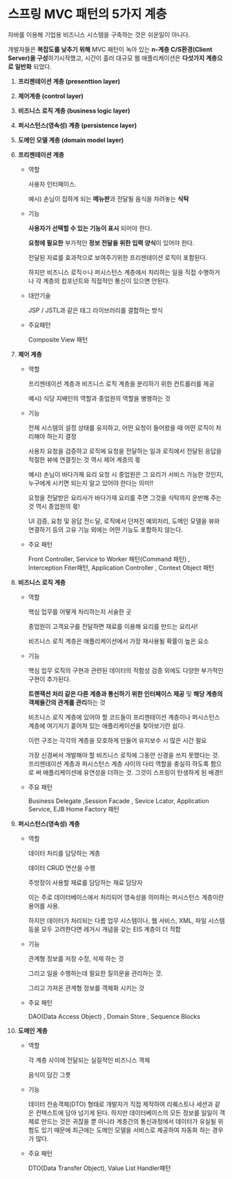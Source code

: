 # 스프링 MVC 패턴의 5가지 계층

자바를 이용해 기업용 비즈니스 시스템을 구축하는 것은 쉬운일이 아니다. 

개발자들은 **복잡도를 낮추기 위해** MVC 패턴이 녹아 있는 **n-계층 C/S환경(Client Server)을 구성**하기시작했고, 시간이 흘러 대규모 웹 애플리케이션은 **다섯가지 계층으로 일반화** 되었다.

1. **프리젠테이션 계층 (presenttion layer)**
2. **제어계층 (control  layer)**
3. **비즈니스 로직 계층 (business logic layer)**
4. **퍼시스턴스(영속성) 계층 (persistence layer)**
5. **도메인 모델 계층 (domain model layer)**

1. **프리젠테이션 계층**
    - 역할

        사용자 인터페이스. 

        예시) 손님이 접하게 되는 **메뉴판**과 전달될 음식을 차려놓는 **식탁**

    - 기능

        **사용자가 선택할 수 있는 기능이 표시** 되어야 한다. 

        **요청에 필요한** 부가적인 **정보 전달을 위한 입력 양식**이 있어야 한다. 

        전달된 자료를 효과적으로 보여주기위한 프리젠테이션 로직이 포함된다.

        하지만 비즈니스 로직ㅇ나 퍼시스턴스 계층에서 처리하는 일을 직접 수행하거나 각 계층의 컴포넌트와 직접적인 통신이 있으면 안된다.

    - 대안기술

        JSP / JSTL과 같은 태그 라이브러리를 결합하는 방식

    - 주요패턴

        Composite View 패턴

2. **제어 계층**
    - 역할

        프리젠테이션 계층과 비즈니스 로직 계층을 분리하기 위한 컨트롤러를 제공

        예시) 식당 지배인의 역할과 종업원의 역할을 병행하는 것

    - 기능

        전체 시스템의 설정 상태를 유지하고, 어떤 요청이 들어왔을 때 어떤 로직이 처리해야 하는지 결정

        사용자 요청을 검증하고 로직에 요청을 전달하는 일과 로직에서 전달된 응답을 적절한 뷰에 연결짓는 것 역시 제어 계층의 몫

        예시) 손님이 바다가재 요리 요청 시 종업원은 그 요리가 서비스 가능한 것인지, 누구에게 시키면 되는지 알고 있어야 한다는 의미!!

        요청을 전달받은 요리사가 바다가재 요리를 주면 그것을 식탁까지 운반해 주는 것 역시 종업원의 몫!

        UI 검증, 요청 및 응답 전ㄷ달, 로직에서 던져진 예외처리, 도메인 모델을 뷰와 연결하기 등의 고유 기능 외에는 어떤 기능도 포함하지 않는다. 

    - 주요 패턴

        Front Controller, Service to Worker 패턴(Command 패턴) , Interception Fiter패턴, Application Controller , Context Object 패턴

3. **비즈니스 로직 계층**
    - 역할

        핵심 업무를 어떻게 처리하는지 서술한 곳

        종업원이 고객요구를 전달하면 재료를 이용해 요리를 만드는 요리사!

        비즈니스 로직 계층은 애플리케이션에서 가장 재사용될 확률이 높은 요소

    - 기능

        핵심 업무 로직의 구현과 관련된 데이터의 적함성 검증 외에도 다양한 부가적인 구현이 추가된다. 

        **트랜잭션 처리 같은 다른 계층과 통신하기 위한 인터페이스 제공** 및 **해당 계층의 객체들간의 관계를 관리**하는 것

        비즈니스 로직 계층에 있어야 할 코드들이 프리젠테이션 계층이나 퍼시스턴스 계층에 여기저기 흩어져 있는 애플리케이션을 찾아보기란 쉽다. 

        이런 구조는 각각의 계층을 모호하게 만들어 유지보수 시 많은 시간 필요

        가장 신경써서 개발해야 할 비즈니스 로직에 그동안 신경을 쓰지 못했다는 것. 프리젠테이션 계층과 퍼시스턴스 계층 사이의 다리 역할을 충실히 하도록 함으로 써 애플리케이션에 유연성을 더하는 것. 그것이 스프링이 탄생하게 된 배경!!

    - 주요 패턴

        Business Delegate ,Session Facade , Sevice Lcator, Application Service, EJB Home Factory 패턴

4. **퍼시스턴스(영속성) 계층**
    - 역할

        데이터 처리를 담당하는 계층

        데이터 CRUD 연산을 수행

        주방장이 사용할 재료를 담당하는 재료 담당자

        이는 주로 데이터베이스에서 처리되어 영속성을 의미하는 퍼시스턴스 계층이란 용어를 사용.

        하지만 데이터가 처리되는 다름 업무 시스템이나, 웹 서비스, XML, 파일 시스템 등을 모두 고려한다면 레거시 개념을 갖는 EIS 계층이 더 적합

    - 기능

        관계형 정보를 저장 수정, 삭제 하는 것

        그리고 일을 수행하는데 필요한 질의문을 관리하는 것. 

        그리고 가져온 관계형 정보를 객체화 시키는 것

    - 주요 패턴

        DAO(Data Access Object) , Domain Store , Sequence Blocks

5. **도메인 계층**
    - 역할

        각 계층 사이에 전달되는 실질적인 비즈니스 객체

        음식이 담긴 그릇

    - 기능

        데이터 전송객체(DTO) 형태로 개발자가 직접 제작하여 리퀘스트나 세션과 같은 컨텍스트에 담아 넘기게 된다. 하지만 데이터베이스의 모든 정보를 일일이 객체로 만드는 것은 귀찮을 뿐 아니라 계층간의 통신과정에서 데이터가 유실될 위험도 있기 때문에 최근에는 도메인 모델을 서비스로 제공하여 자동화 하는 경우가 많다. 

    - 주요 패턴

        DTO(Data Transfer Object), Value List Handler패턴